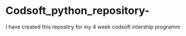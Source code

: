 # Codsoft_python_repository-
I have created this repositry for my 4 week codsoft intership programm
